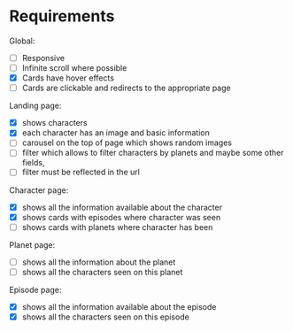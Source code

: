 # Requirements

Global:

- [ ] Responsive
- [ ] Infinite scroll where possible
- [x] Cards have hover effects
- [ ] Cards are clickable and redirects to the appropriate page

Landing page:

- [x] shows characters
- [x] each character has an image and basic information
- [ ] carousel on the top of page which shows random images
- [ ] filter which allows to filter characters by planets and maybe some other fields,
- [ ] filter must be reflected in the url

Character page:

- [x] shows all the information available about the character
- [x] shows cards with episodes where character was seen
- [ ] shows cards with planets where character has been

Planet page:

- [ ] shows all the information about the planet
- [ ] shows all the characters seen on this planet

Episode page:

- [x] shows all the information available about the episode
- [x] shows all the characters seen on this episode
